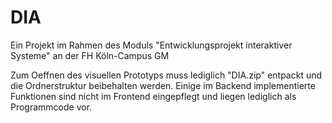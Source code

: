 DIA
===

Ein Projekt im Rahmen des Moduls "Entwicklungsprojekt interaktiver Systeme" an der FH Köln-Campus GM

Zum Oeffnen des visuellen Prototyps muss lediglich "DIA.zip" entpackt und die Ordnerstruktur beibehalten werden.
Einige im Backend implementierte Funktionen sind nicht im Frontend eingepflegt und liegen lediglich als Programmcode vor.
